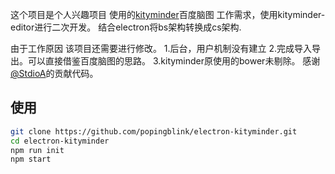 这个项目是个人兴趣项目
使用的[kityminder](https://github.com/fex-team/kityminder)百度脑图
工作需求，使用kityminder-editor进行二次开发。
结合electron将bs架构转换成cs架构.

由于工作原因  该项目还需要进行修改。
1.后台，用户机制没有建立
2.完成导入导出。可以直接借鉴百度脑图的思路。
3.kityminder原使用的bower未剔除。
感谢[@StdioA](https://github.com/StdioA)的贡献代码。
## 使用
```sh
git clone https://github.com/popingblink/electron-kityminder.git
cd electron-kityminder
npm run init
npm start
```